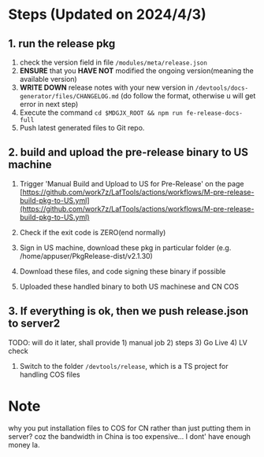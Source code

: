 # Steps (Updated on 2024/4/3)

## 1. run the release pkg

1. check the version field in file `/modules/meta/release.json`
2. **ENSURE** that you **HAVE NOT** modified the ongoing version(meaning the available version)
3. **WRITE DOWN** release notes with your new version in `/devtools/docs-generator/files/CHANGELOG.md` (do follow the format, otherwise u will get error in next step)
4. Execute the command `cd $MDGJX_ROOT && npm run fe-release-docs-full`
5. Push latest generated files to Git repo.

## 2. build and upload the pre-release binary to US machine

1. Trigger 'Manual Build and Upload to US for Pre-Release' on the page [https://github.com/work7z/LafTools/actions/workflows/M-pre-release-build-pkg-to-US.yml](https://github.com/work7z/LafTools/actions/workflows/M-pre-release-build-pkg-to-US.yml)

2. Check if the exit code is ZERO(end normally)

3. Sign in US machine, download these pkg in particular folder (e.g. /home/appuser/PkgRelease-dist/v2.1.30)

4. Download these files, and code signing these binary if possible

5. Uploaded these handled binary to both US machinese and CN COS

## 3. If everything is ok, then we push release.json to server2

TODO: will do it later, shall provide 1) manual job 2) steps 3) Go Live 4) LV check

1. Switch to the folder `/devtools/release`, which is a TS project for handling COS files

# Note

why you put installation files to COS for CN rather than just putting them in server? coz the bandwidth in China is too expensive... I dont' have enough money la.
